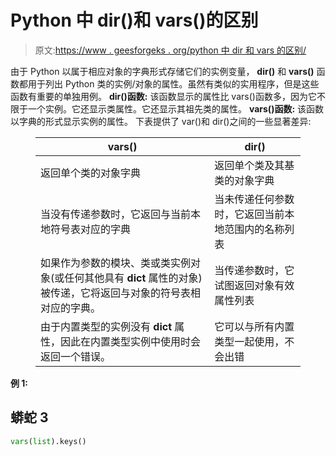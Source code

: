 # Python 中 dir()和 vars()的区别

> 原文:[https://www . geesforgeks . org/python 中 dir 和 vars 的区别/](https://www.geeksforgeeks.org/difference-between-dir-and-vars-in-python/)

由于 Python 以属于相应对象的字典形式存储它们的实例变量， **dir()** 和 **vars()** 函数都用于列出 Python 类的实例/对象的属性。虽然有类似的实用程序，但是这些函数有重要的单独用例。
**dir()函数:**
该函数显示的属性比 vars()函数多，因为它不限于一个实例。它还显示类属性。它还显示其祖先类的属性。
**vars()函数:**
该函数以字典的形式显示实例的属性。
下表提供了 var()和 dir()之间的一些显著差异:

<figure class="table">

| vars() | dir() |
| --- | --- |
| 返回单个类的对象字典 | 返回单个类及其基类的对象字典 |
| 当没有传递参数时，它返回与当前本地符号表对应的字典 | 当未传递任何参数时，它返回当前本地范围内的名称列表 |
| 如果作为参数的模块、类或类实例对象(或任何其他具有 __dict__ 属性的对象)被传递，它将返回与对象的符号表相对应的字典。 | 当传递参数时，它试图返回对象有效属性列表 |
| 由于内置类型的实例没有 __dict__ 属性，因此在内置类型实例中使用时会返回一个错误。 | 它可以与所有内置类型一起使用，不会出错 |

</figure>

**例 1:**

## 蟒蛇 3

```py
vars(list).keys()
```